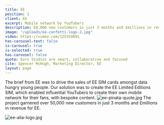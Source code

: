 ```yaml
---
title: EE
position: 1
client: EE
excerpt: Mobile network by YouTubers
description: 50,000 new customers in just 3 months and £millions in revenue for EE
image: "/uploads/ee-confetti-logo-2.jpg"
video: https://vimeo.com/125559691
has-carousel-text: false
is-carousel: true
is-selected: true
has-carousel: false
quote: Earn Studios are smart, collaborative and focused
cite: Spencer McHugh, Marketing Director, EE
layout: page
---
```


The brief from EE was to drive the sales of EE SIM cards amongst data hungry young people. Our solution was to create the EE Limited Editions SIM, which enabled influential YouTubers to create their own mobile network for their fans, with bespoke content.
![ee-pinata-quote.jpg](/uploads/ee-pinata-quote.jpg)
The project garnered over 50,000 new customers in just 3 months and £millions in revenue for EE.

![ee-alia-logo.jpg](/uploads/ee-alia-logo.jpg)